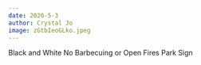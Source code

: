 ```yaml
---
date: 2020-5-3
author: Crystal Jo
image: zGtbIeoGLko.jpeg
---
```

Black and White No Barbecuing or Open Fires Park Sign
